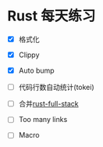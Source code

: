 # Rust 每天练习

- [x] 格式化

- [x] Clippy

- [x] Auto bump

- [ ] 代码行数自动统计(tokei)

- [ ] 合并[rust-full-stack](https://github.com/kaigedong/rust-full-stack)

- [ ] Too many links

- [ ] Macro
